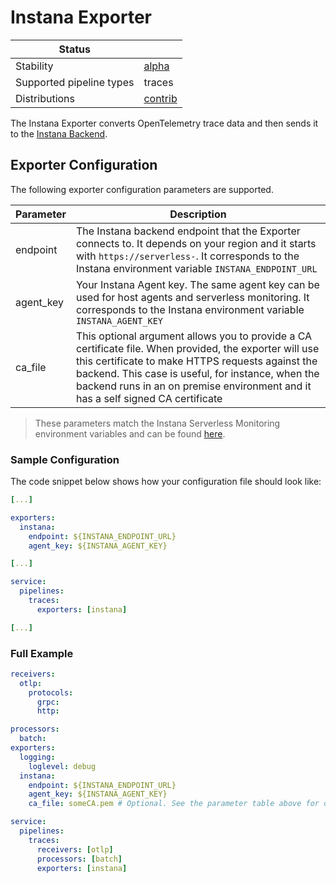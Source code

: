 # Instana Exporter

| Status                   |                  |
| ------------------------ |------------------|
| Stability                | [alpha]          |
| Supported pipeline types | traces           |
| Distributions            | [contrib]        |

The Instana Exporter converts OpenTelemetry trace data and then sends it to the [Instana Backend](https://www.ibm.com/docs/en/instana-observability/current?topic=setting-up-managing-instana).

## Exporter Configuration

The following exporter configuration parameters are supported.


| Parameter      | Description |
|----------------|-------------|
| endpoint | The Instana backend endpoint that the Exporter connects to. It depends on your region and it starts with ``https://serverless-``. It corresponds to the Instana environment variable ``INSTANA_ENDPOINT_URL`` |
| agent_key      | Your Instana Agent key. The same agent key can be used for host agents and serverless monitoring. It corresponds to the Instana environment variable ``INSTANA_AGENT_KEY`` |
| ca_file        | This optional argument allows you to provide a CA certificate file. When provided, the exporter will use this certificate to make HTTPS requests against the backend. This case is useful, for instance, when the backend runs in an on premise environment and it has a self signed CA certificate |

> These parameters match the Instana Serverless Monitoring environment variables and can be found [here](https://www.ibm.com/docs/en/instana-observability/current?topic=references-environment-variables#serverless-monitoring).

### Sample Configuration

The code snippet below shows how your configuration file should look like:

```yaml
[...]

exporters:
  instana:
    endpoint: ${INSTANA_ENDPOINT_URL}
    agent_key: ${INSTANA_AGENT_KEY}

[...]

service:
  pipelines:
    traces:
      exporters: [instana]

[...]
```

### Full Example

```yaml
receivers:
  otlp:
    protocols:
      grpc:
      http:

processors:
  batch:
exporters:
  logging:
    loglevel: debug
  instana:
    endpoint: ${INSTANA_ENDPOINT_URL}
    agent_key: ${INSTANA_AGENT_KEY}
    ca_file: someCA.pem # Optional. See the parameter table above for details.

service:
  pipelines:
    traces:
      receivers: [otlp]
      processors: [batch]
      exporters: [instana]
```

[alpha]:https://github.com/open-telemetry/opentelemetry-collector#alpha
[contrib]:https://github.com/open-telemetry/opentelemetry-collector-releases/tree/main/distributions/otelcol-contrib
